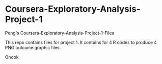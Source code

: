 Coursera-Exploratory-Analysis-Project-1
=======================================

Peng's Coursera-Exploratory-Analysis-Project-1-Files

This repo contains files for project 1. 
It contains for 4 R codes to produce 4 PNG outcome graphic files.

Onook
